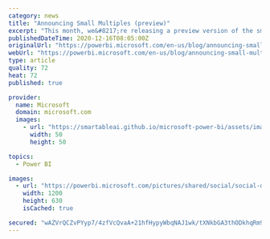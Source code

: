 ```yaml
---
category: news
title: "Announcing Small Multiples (preview)"
excerpt: "This month, we&#8217;re releasing a preview version of the small multiples feature! In this blog post, we&#8217;ll be going over how to create and interact with small multiples now, its current limitations, and what our plans are for the feature moving forward. At the end, we will also include ways for"
publishedDateTime: 2020-12-16T08:05:00Z
originalUrl: "https://powerbi.microsoft.com/en-us/blog/announcing-small-multiples-public-preview/"
webUrl: "https://powerbi.microsoft.com/en-us/blog/announcing-small-multiples-public-preview/"
type: article
quality: 72
heat: 72
published: true

provider:
  name: Microsoft
  domain: microsoft.com
  images:
    - url: "https://smartableai.github.io/microsoft-power-bi/assets/images/organizations/microsoft.com-50x50.jpg"
      width: 50
      height: 50

topics:
  - Power BI

images:
  - url: "https://powerbi.microsoft.com/pictures/shared/social/social-default-image.png"
    width: 1200
    height: 630
    isCached: true

secured: "wAZVrQCZvPYyp7/4zfVcQvaA+21hfHypyWbqNAJ1wk/tXNkbGA3thODkhqRm9ijKrK7CHMAOxwHuv/gCW5I2paCXqjXPNxsmTn7rjlQf1qJG0oxDbEub4cffV0lYjKK5FdXgCVk/e7Kg5y8sRhxEh+F5R6Z/U1wQMGG0Su42/Ywbc/VFnhZ3nvxvVez+P9jGrMsoKdz+mTG4DqnoxPe1jBikmyjO6t4cZbJ/UHZe9PiKN1sm7BPmjSKOwieTG8s6QfzApjtb/m9WEFUc9l29ypT8ybdg5/oPFDv/trzbsl/yrsVT6JaxuB/LqMu97qCffGw+O1eXiadElpuMvLfWisM3RRLB+dcwtw0PdjruuBk=;P7tiQMb5jlVKW4gxBhnpLQ=="
---
```


